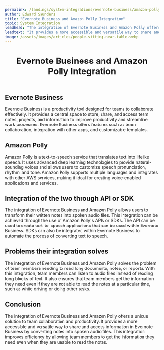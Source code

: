 ```yaml
---
permalink: /landings/system-integrations/evernote-business/amazon-polly
author: Edward Saunders
title: "Evernote Business and Amazon Polly Integration"
topic: System Integration
leadhead: "The integration of Evernote Business and Amazon Polly offers a unique solution to team collaboration and productivity"
leadtext: "It provides a more accessible and versatile way to share and access information in Evernote Business by converting notes into spoken audio files. This integration improves efficiency by allowing team members to get the information they need even when they are unable to read the notes."
image: /assets/images/articles/people-sitting-near-table.webp
---
```

<div class="arttext">	<header>
		<h1>Evernote Business and Amazon Polly Integration</h1>
	</header>
	<main>
		<section>
			<h2>Evernote Business</h2>
			<p>Evernote Business is a productivity tool designed for teams to collaborate effectively. It provides a central space to store, share, and access team notes, projects, and information to improve productivity and streamline work processes. Evernote Business offers features such as team collaboration, integration with other apps, and customizable templates.</p>
		</section>
		<section>
			<h2>Amazon Polly</h2>
			<p>Amazon Polly is a text-to-speech service that translates text into lifelike speech. It uses advanced deep learning technologies to provide natural-sounding voices and allows users to customize speech pronunciation, rhythm, and tone. Amazon Polly supports multiple languages and integrates with other AWS services, making it ideal for creating voice-enabled applications and services.</p>
		</section>
		<section>
			<h2>Integration of the two through API or SDK</h2>
			<p>The integration of Evernote Business and Amazon Polly allows users to transform their written notes into spoken audio files. This integration can be achieved through the use of Amazon Polly's APIs or SDKs. The API can be used to create text-to-speech applications that can be used within Evernote Business. SDKs can also be integrated within Evernote Business to automate the process of converting text to speech.</p>
		</section>
		<section>
			<h2>Problems their integration solves</h2>
			<p>The integration of Evernote Business and Amazon Polly solves the problem of team members needing to read long documents, notes, or reports. With this integration, team members can listen to audio files instead of reading long blocks of text. It also ensures that team members get the information they need even if they are not able to read the notes at a particular time, such as while driving or doing other tasks.</p>
		</section>
		<section>
			<h2>Conclusion</h2>
			<p>The integration of Evernote Business and Amazon Polly offers a unique solution to team collaboration and productivity. It provides a more accessible and versatile way to share and access information in Evernote Business by converting notes into spoken audio files. This integration improves efficiency by allowing team members to get the information they need even when they are unable to read the notes.</p>
		</section>
	</main>
</div>